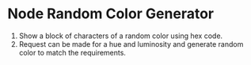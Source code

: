 # Node Random Color Generator

1. Show a block of characters of a random color using hex code.
2. Request can be made for a hue and luminosity and generate random color to match the requirements.
